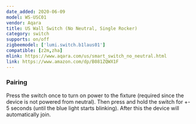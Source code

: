 ```yaml
---
date_added: 2020-06-09
model: WS-USC01
vendor: Aqara
title: US Wall Switch (No Neutral, Single Rocker)
category: switch
supports: on/off
zigbeemodel: ['lumi.switch.b1laus01']
compatible: [z2m,zha]
mlink: https://www.aqara.com/us/smart_switch_no_neutral.html
link: https://www.amazon.com/dp/B081ZQWX1F
---
```

### Pairing
Press the switch once to turn on power to the fixture (required since the device is not powered from neutral). Then press and hold the switch for +- 5 seconds (until the blue light starts blinking).
After this the device will automatically join.
